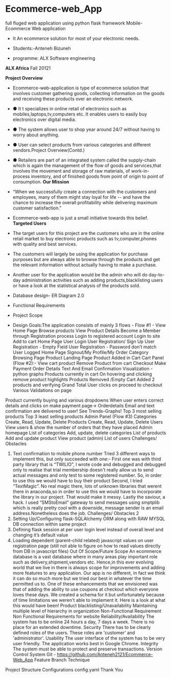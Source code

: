 # Ecommerce-web_App
full fluged web application using python flask framework
Mobile-Ecommerce Web application
* It An ecommerce solution for most of your electronic needs. 
* Students:-Anteneh Bizuneh
 
* programme: ALX Software engineering

**ALX Africa**
Fall 20121

**Project Overview**

* Ecommerce-web-application is  type of ecommerce solution that involves customer gathering goods, collecting information on the goods and receiving these 
 products over an electronic network.
* ● It t specializes in online retail of electronics such as mobiles,laptops,tv,computers etc. It enables users to easily buy electronics over digital media.

* ● The system allows user to shop year around 24/7 without having to worry about anything.

* ● User can select products from various categories and different vendors.Project Overview(Contd.)


* ● Retailers are part of an integrated system called the supply-chain which is again the management of the flow of goods and services,that involves the   movement and storage of raw materials, of work-in-process inventory, and of finished goods from point of origin to point of consumption.
**Our Mission**
* “When we successfully create a connection with the customers and employees, many of them might stay loyal for life -- and have the chance to increase the overall profitability while delivering maximum customer satisfaction.”
* Ecommerce-web-app is just a small initiative towards this belief.
**Targeted Users**

* The target users for this project are the customers who are in the online retail market to buy electronic products such as tv,computer,phones with quality and best services.

* The customers will largely be using the application for purchase purposes but are always able to browse through the products and get the relevant information without actually having to make a purchase.

* Another user for the application would be the admin who will do day-to-day administration activities such as adding products,blacklisting users or have a look at the statistical analysis of the products sold. 
* Database design- ER Diagram 2.0
* Functional Requirements
*  Project Scope
* Design Goals:The application consists of mainly 3 flows - 
Flow #1 -
View Home Page
Browse products
View Product Details
Become a Member through Registration process
Login to registered account
 Login to site
 Add to cart
Home Page
User Login
User Registration/ Sign Up
User Registration - Empty Field
User Registration - Password don’t match
User Logged Home Page
Signout/My Profile/My Order
Category Browsing Page
Product Landing Page
Product Added in Cart
Cart Panel (Flow #2):-
View cart product
Remove Product from cart
Checkout 
Make Payment
Order Details
Text And Email Confirmation
Visualization - python graphs
Products currently in cart 
On hovering and clicking remove product 
highlights
 Products Removed /Empty Cart
Added 2 products and verifying Grand 
Total User clicks on proceed to checkout
Various Validations on page


Product currently buying and various dropdowns
When user enters correct details and clicks 
on make payment page→ Orderdetails
Email and text 
confirmation are 
delivered to user!
See Trends-Graphs!
Top 3 most selling products
Top 3 least selling products
Admin Panel (Flow #3)
Categories
Create, Read, Update, Delete
Products
Create, Read, Update, Delete
Users
View users & show the number of orders that they have placed
Admin homepage
List of categories
Add, update, delete categories
List of products
Add and update product
View product (admin)
List of users
Challenges/ Obstacles 
1. Text confirmation to mobile phone number
Tried 3 different ways to implement this, but only succeeded with one:-
First one was with third party library that is “TWILIO”, I wrote code and debugged and 
debugged only to realise that trial membership doesn't really allow us to send actual 
messages and only test to some registered number. So, in order to use this we would have 
to buy their product
Second, I tried “TextMagic”. No real magic there, lots of unknown libraries that werent 
there in anaconda,so in order to use this we would have to incorporate the library in our 
project. That would make it messy.
Lastly the saviour, a hack. I used “SMStoEmail” gateway to send messages using smptplib 
which is really pretty cool with a downside, message sender is an email 
address.Nonetheless does the job.
Challenges/ Obstacles 2
1. Setting Up/Configuring flask-SQLAlchemy ORM along with RAW MYSQL DB 
connection within same project
2. Defining flask session at per user login level instead of overall level and changing it’s 
default value
3. Loading dependent (parent-child related) javascript values on user registration page (still 
not able to figure on how to read values directly from DB in javascript files)
Out Of Scope/Future Scope
An ecommerce database is a vast database where in many areas play important role such as 
delivery,shipment,vendors etc. Hence,in this ever evolving world that we live in there is always 
scope for improvements and adding more features to any application.
Our app is no different, in fact we think it can do so much more but we tried our best in whatever 
the time permitted us to.
One of these enhancements that we envisioned was that of adding the ability to use coupons at 
checkout which everyone loves these days. We created a schema for it but unfortunately 
because of time limitations we weren't able to implement it.
Here is a look at what this would have been!
Product blacklisting/Unavailability
Maintaining multiple level of hierarchy in 
organization
Non-Functional Requirement
Non Functional Requirements for 
website
Reliability/Availability
The system has to be online 24 hours a day, 7 days a week. There is no place for an extended 
downtime.
Security 
There has to be clearly defined roles of the users. These roles are 'customer’ and 'administrator'.
Usability
The user interface of the system has to be very user friendly. The application works best in 
Google Chrome.
Integrity
The system must be able to protect and preserve transactions.
Version Control System
Git - 
https://github.com/Anteneh2121/Ecommerce-Web_App
Feature Branch Technique

Project Structure
Configurations
config.yaml
Thank You
